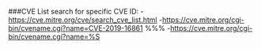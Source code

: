 ###CVE List search for specific CVE ID:
-https://cve.mitre.org/cve/search_cve_list.html
-https://cve.mitre.org/cgi-bin/cvename.cgi?name=CVE-2019-16861
%%%
-https://cve.mitre.org/cgi-bin/cvename.cgi?name=%S
